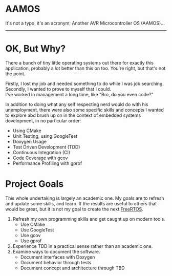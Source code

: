 # AAMOS

It's not a typo, it's an acronym; Another AVR Microcontroller OS (AAMOS)...

---

# OK, But Why?

There a bunch of tiny little operating systems out there for exactly this application, probably a lot better than this on too.
You're right, but that's not the point.

Firstly, I lost my job and needed something to do while I was job searching.  Secondly, I wanted to prove to myself that I could.  
I've worked in management a long time, like "Bro, do you even code?"

In addition to doing what any self respecting nerd would do with his unemployment, there were also some specific skills and
concepts I wanted to explore abd brush up on in the context of embedded systems development, in no particular order:
- Using CMake
- Unit Testing, using GoogleTest
- Doxygen Usage
- Test Driven Development (TDD)
- Continuous Integration (CI)
- Code Coverage with gcov
- Performance Profiling with gprof

# Project Goals

This whole undertaking is largely an academic one.  My goals are to refresh and update some skills, and learn.
If the results are useful to others that would be great, but it is not my goal to create the next [FreeRTOS](https://www.freertos.org/).

1. Refresh my own programming skills and get caught up on modern tools.
    - Use CMake
    - Use GoogleTest
    - Use gcov
    - Use gprof
2. Experience TDD in a practical sense rather than an academic one.
3. Examine ways to document the software.
    - Document interfaces with Doxygen
    - Document behavior through tests
    - Document concept and architecture through TBD

